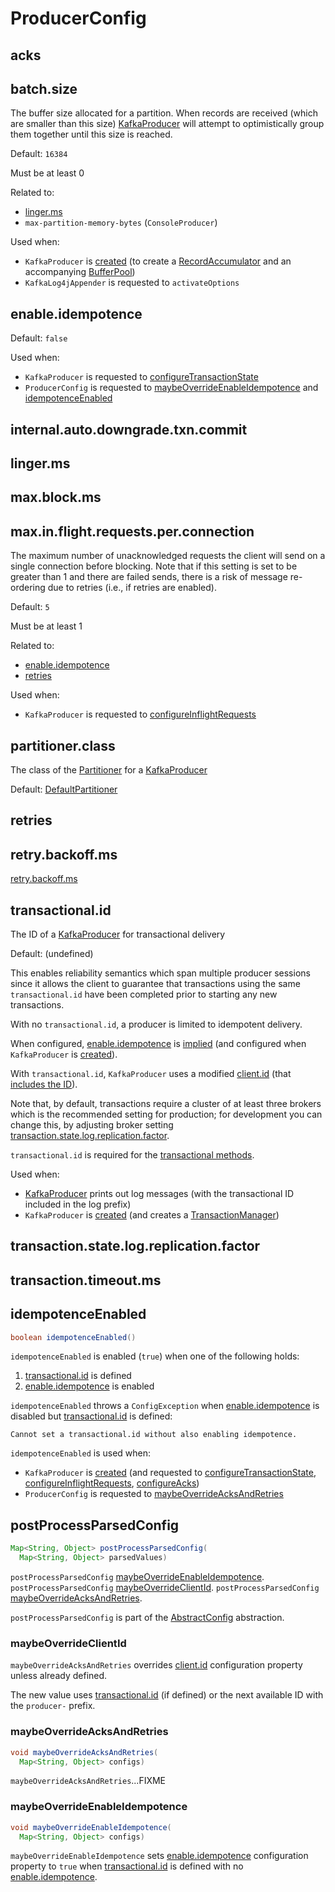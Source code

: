 # ProducerConfig

## <span id="acks"><span id="ACKS_CONFIG"> acks

## <span id="batch.size"><span id="BATCH_SIZE_CONFIG"> batch.size

The buffer size allocated for a partition. When records are received (which are smaller than this size) [KafkaProducer](KafkaProducer.md) will attempt to optimistically group them together until this size is reached.

Default: `16384`

Must be at least 0

Related to:

* [linger.ms](#linger.ms)
* `max-partition-memory-bytes` (`ConsoleProducer`)

Used when:

* `KafkaProducer` is [created](KafkaProducer.md#creating-instance) (to create a [RecordAccumulator](KafkaProducer.md#accumulator) and an accompanying [BufferPool](RecordAccumulator.md#bufferPool))
* `KafkaLog4jAppender` is requested to `activateOptions`

## <span id="enable.idempotence"><span id="ENABLE_IDEMPOTENCE_CONFIG"> enable.idempotence

Default: `false`

Used when:

* `KafkaProducer` is requested to [configureTransactionState](KafkaProducer.md#configureTransactionState)
* `ProducerConfig` is requested to [maybeOverrideEnableIdempotence](#maybeOverrideEnableIdempotence) and [idempotenceEnabled](#idempotenceEnabled)

## <span id="internal.auto.downgrade.txn.commit"><span id="AUTO_DOWNGRADE_TXN_COMMIT"> internal.auto.downgrade.txn.commit

## <span id="linger.ms"><span id="LINGER_MS_CONFIG"> linger.ms

## <span id="max.block.ms"><span id="MAX_BLOCK_MS_CONFIG"> max.block.ms

## <span id="max.in.flight.requests.per.connection"><span id="MAX_IN_FLIGHT_REQUESTS_PER_CONNECTION"> max.in.flight.requests.per.connection

The maximum number of unacknowledged requests the client will send on a single connection before blocking.
Note that if this setting is set to be greater than 1 and there are failed sends, there is a risk of message re-ordering due to retries (i.e., if retries are enabled).

Default: `5`

Must be at least 1

Related to:

* [enable.idempotence](#enable.idempotence)
* [retries](#retries)

Used when:

* `KafkaProducer` is requested to [configureInflightRequests](KafkaProducer.md#configureInflightRequests)

## <span id="partitioner.class"><span id="PARTITIONER_CLASS_CONFIG"> partitioner.class

The class of the [Partitioner](Partitioner.md) for a [KafkaProducer](KafkaProducer.md#partitioner)

Default: [DefaultPartitioner](DefaultPartitioner.md)

## <span id="retries"><span id="RETRIES_CONFIG"> retries

## <span id="retry.backoff.ms"><span id="RETRY_BACKOFF_MS_CONFIG"> retry.backoff.ms

[retry.backoff.ms](../CommonClientConfigs.md#RETRY_BACKOFF_MS_CONFIG)

## <span id="transactional.id"><span id="TRANSACTIONAL_ID_CONFIG"> transactional.id

The ID of a [KafkaProducer](KafkaProducer.md) for transactional delivery

Default: (undefined)

This enables reliability semantics which span multiple producer sessions since it allows the client to guarantee that transactions using the same `transactional.id` have been completed prior to starting any new transactions.

With no `transactional.id`, a producer is limited to idempotent delivery.

When configured, [enable.idempotence](#enable.idempotence) is [implied](#maybeOverrideEnableIdempotence) (and configured when `KafkaProducer` is [created](KafkaProducer.md#configureTransactionState)).

With `transactional.id`, `KafkaProducer` uses a modified [client.id](#client.id) (that [includes the ID](#maybeOverrideClientId)).

Note that, by default, transactions require a cluster of at least three brokers which is the recommended setting for production; for development you can change this, by adjusting broker setting [transaction.state.log.replication.factor](#transaction.state.log.replication.factor).

`transactional.id` is required for the [transactional methods](KafkaProducer.md#throwIfNoTransactionManager).

Used when:

* [KafkaProducer](KafkaProducer.md) prints out log messages (with the transactional ID included in the log prefix)
* `KafkaProducer` is [created](KafkaProducer.md#configureTransactionState) (and creates a [TransactionManager](TransactionManager.md))

## <span id="transaction.state.log.replication.factor"> transaction.state.log.replication.factor

## <span id="transaction.timeout.ms"><span id="TRANSACTION_TIMEOUT_CONFIG"> transaction.timeout.ms

## <span id="idempotenceEnabled"> idempotenceEnabled

```java
boolean idempotenceEnabled()
```

`idempotenceEnabled` is enabled (`true`) when one of the following holds:

1. [transactional.id](#transactional.id) is defined
1. [enable.idempotence](#enable.idempotence) is enabled

`idempotenceEnabled` throws a `ConfigException` when [enable.idempotence](#enable.idempotence) is disabled but [transactional.id](#transactional.id) is defined:

```text
Cannot set a transactional.id without also enabling idempotence.
```

`idempotenceEnabled` is used when:

* `KafkaProducer` is [created](KafkaProducer.md#creating-instance) (and requested to [configureTransactionState](KafkaProducer.md#configureTransactionState), [configureInflightRequests](KafkaProducer.md#configureInflightRequests), [configureAcks](KafkaProducer.md#configureAcks))
* `ProducerConfig` is requested to [maybeOverrideAcksAndRetries](#maybeOverrideAcksAndRetries)

## <span id="postProcessParsedConfig"> postProcessParsedConfig

```java
Map<String, Object> postProcessParsedConfig(
  Map<String, Object> parsedValues)
```

`postProcessParsedConfig` [maybeOverrideEnableIdempotence](#maybeOverrideEnableIdempotence).
`postProcessParsedConfig` [maybeOverrideClientId](#maybeOverrideClientId).
`postProcessParsedConfig` [maybeOverrideAcksAndRetries](#maybeOverrideAcksAndRetries).

`postProcessParsedConfig` is part of the [AbstractConfig](../../AbstractConfig.md#postProcessParsedConfig) abstraction.

### <span id="maybeOverrideClientId"> maybeOverrideClientId

`maybeOverrideAcksAndRetries` overrides [client.id](#client.id) configuration property unless already defined.

The new value uses [transactional.id](#transactional.id) (if defined) or the next available ID with the `producer-` prefix.

### <span id="maybeOverrideAcksAndRetries"> maybeOverrideAcksAndRetries

```java
void maybeOverrideAcksAndRetries(
  Map<String, Object> configs)
```

`maybeOverrideAcksAndRetries`...FIXME

### <span id="maybeOverrideEnableIdempotence"> maybeOverrideEnableIdempotence

```java
void maybeOverrideEnableIdempotence(
  Map<String, Object> configs)
```

`maybeOverrideEnableIdempotence` sets [enable.idempotence](#enable.idempotence) configuration property to `true` when [transactional.id](#transactional.id) is defined with no [enable.idempotence](#enable.idempotence).
